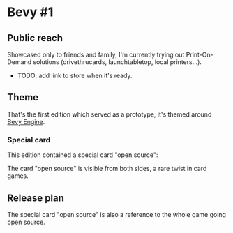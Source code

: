 # Bevy #1

## Public reach

Showcased only to friends and family, I'm currently trying out Print-On-Demand solutions (drivethrucards, launchtabletop, local printers...).

- TODO: add link to store when it's ready.

## Theme

That's the first edition which served as a prototype, it's themed around [Bevy Engine](https://bevyengine.org/).

### Special card

This edition contained a special card "open source":

The card "open source" is visible from both sides, a rare twist in card games.

## Release plan

The special card "open source" is also a reference to the whole game going open source.
